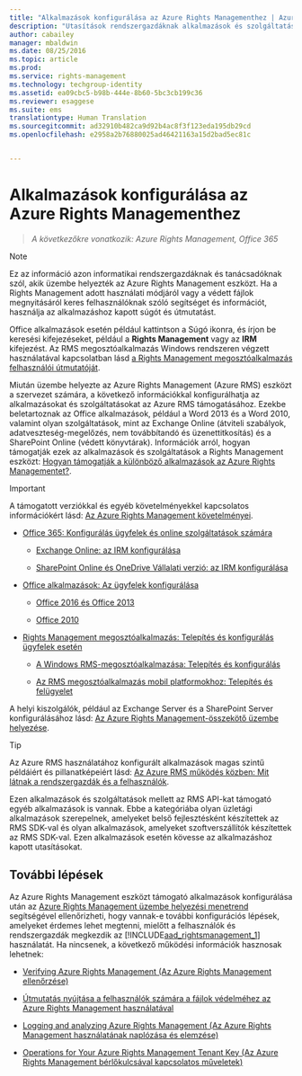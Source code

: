 ```yaml
---
title: "Alkalmazások konfigurálása az Azure Rights Managementhez | Azure RMS"
description: "Utasítások rendszergazdáknak alkalmazások és szolgáltatások konfigurálásához az Azure RMS támogatásához. Például az Office alkalmazások, mint a Word 2013 és a Word 2010, valamint olyan szolgáltatások, mint az Exchange Online (átviteli szabályok, adatveszteség-megelőzés, nem továbbítandó és üzenettitkosítás) és a SharePoint Online (védett könyvtárak)."
author: cabailey
manager: mbaldwin
ms.date: 08/25/2016
ms.topic: article
ms.prod: 
ms.service: rights-management
ms.technology: techgroup-identity
ms.assetid: ea09cbc5-b98b-444e-8b60-5bc3cb199c36
ms.reviewer: esaggese
ms.suite: ems
translationtype: Human Translation
ms.sourcegitcommit: ad32910b482ca9d92b4ac8f3f123eda195db29cd
ms.openlocfilehash: e2958a2b76880025ad46421163a15d2bad5ec81c


---
```


# Alkalmazások konfigurálása az Azure Rights Managementhez

>*A következőkre vonatkozik: Azure Rights Management, Office 365*

> [!NOTE]
> Ez az információ azon informatikai rendszergazdáknak és tanácsadóknak szól, akik üzembe helyezték az Azure Rights Management eszközt. Ha a Rights Management adott használati módjáról vagy a védett fájlok megnyitásáról keres felhasználóknak szóló segítséget és információt, használja az alkalmazáshoz kapott súgót és útmutatást.
>
> Office alkalmazások esetén például kattintson a Súgó ikonra, és írjon be keresési kifejezéseket, például a **Rights Management** vagy az **IRM** kifejezést. Az RMS megosztóalkalmazás Windows rendszeren végzett használatával kapcsolatban lásd [a Rights Management megosztóalkalmazás felhasználói útmutatóját](../rms-client/sharing-app-user-guide.md).

Miután üzembe helyezte az Azure Rights Management (Azure RMS) eszközt a szervezet számára, a következő információkkal konfigurálhatja az alkalmazásokat és szolgáltatásokat az Azure RMS támogatásához. Ezekbe beletartoznak az Office alkalmazások, például a Word 2013 és a Word 2010, valamint olyan szolgáltatások, mint az Exchange Online (átviteli szabályok, adatveszteség-megelőzés, nem továbbítandó és üzenettitkosítás) és a SharePoint Online (védett könyvtárak). Információk arról, hogyan támogatják ezek az alkalmazások és szolgáltatások a Rights Management eszközt: [Hogyan támogatják a különböző alkalmazások az Azure Rights Managementet?](../understand-explore/applications-support.md).

> [!IMPORTANT]
> A támogatott verziókkal és egyéb követelményekkel kapcsolatos információkért lásd: [Az Azure Rights Management követelményei](../get-started/requirements-azure-rms.md).

-   [Office 365: Konfigurálás ügyfelek és online szolgáltatások számára](configure-office365.md)

    -   [Exchange Online: az IRM konfigurálása](configure-office365.md#exchange-online-irm-configuration)

    -   [SharePoint Online és OneDrive Vállalati verzió: az IRM konfigurálása](configure-office365.md#sharepoint-online-and-onedrive-for-business-irm-configuration)

- [Office alkalmazások: Az ügyfelek konfigurálása](configure-office-apps.md)

    -   [Office 2016 és Office 2013](configure-office-apps.md#office-2016-and-office-2013)

    -   [Office 2010](configure-office-apps.md#office-2010)

-   [Rights Management megosztóalkalmazás: Telepítés és konfigurálás ügyfelek esetén](configure-sharing-app.md)

    -   [A Windows RMS-megosztóalkalmazása: Telepítés és konfigurálás](configure-sharing-app.md#the-rms-sharing-application-for-windows-installation-and-configuration)

    -   [Az RMS megosztóalkalmazás mobil platformokhoz: Telepítés és felügyelet](configure-sharing-app.md#the-rms-sharing-application-for-mobile-platforms-installation-and-management)


A helyi kiszolgálók, például az Exchange Server és a SharePoint Server konfigurálásához lásd: [Az Azure Rights Management-összekötő üzembe helyezése](deploy-rms-connector.md).

> [!TIP]
> Az Azure RMS használatához konfigurált alkalmazások magas szintű példáiért és pillanatképeiért lásd: [Az Azure RMS működés közben: Mit látnak a rendszergazdák és a felhasználók](../understand-explore/what-admins-users-see.md).


Ezen alkalmazások és szolgáltatások mellett az RMS API-kat támogató egyéb alkalmazások is vannak. Ebbe a kategóriába olyan üzletági alkalmazások szerepelnek, amelyeket belső fejlesztésként készítettek az RMS SDK-val és olyan alkalmazások, amelyeket szoftverszállítók készítettek az RMS SDK-val. Ezen alkalmazások esetén kövesse az alkalmazáshoz kapott utasításokat.

## További lépések
Az Azure Rights Management eszközt támogató alkalmazások konfigurálása után az [Azure Rights Management üzembe helyezési menetrend](../plan-design/deployment-roadmap.md) segítségével ellenőrizheti, hogy vannak-e további konfigurációs lépések, amelyeket érdemes lehet megtenni, mielőtt a felhasználók és rendszergazdák megkezdik az [!INCLUDE[aad_rightsmanagement_1](../includes/aad_rightsmanagement_1_md.md)] használatát. Ha nincsenek, a következő működési információk hasznosak lehetnek:

- [Verifying Azure Rights Management (Az Azure Rights Management ellenőrzése)](verify.md)

- [Útmutatás nyújtása a felhasználók számára a fájlok védelméhez az Azure Rights Management használatával](help-users.md)

- [Logging and analyzing Azure Rights Management (Az Azure Rights Management használatának naplózása és elemzése)](log-analyze-usage.md)

- [Operations for Your Azure Rights Management Tenant Key (Az Azure Rights Management bérlőkulcsával kapcsolatos műveletek)](operations-tenant-key.md)





<!--HONumber=Aug16_HO4-->


